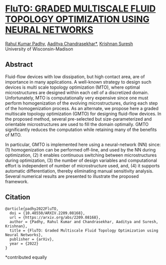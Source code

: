 # [FluTO: GRADED MULTISCALE FLUID TOPOLOGY OPTIMIZATION USING NEURAL NETWORKS](https://arxiv.org/abs/2209.08168)

[Rahul Kumar Padhy](https://sites.google.com/view/rahulkp/home), [Aaditya Chandrasekhar*](https://aadityacs.github.io/), [Krishnan Suresh](https://directory.engr.wisc.edu/me/faculty/suresh_krishnan)  
University of Wisconsin-Madison


## Abstract

Fluid-flow devices with low dissipation, but high contact area, are of importance in many applications. A well-known strategy to design such devices is multi scale topology optimization (MTO), where optimal microstructures are designed within each cell of a discretized domain. Unfortunately, MTO is computationally very expensive since one must perform homogenization of the evolving microstructures, during each step of the homogenization process. As an alternate, we propose here a
graded multiscale topology optimization (GMTO) for designing fluid-flow devices. In the proposed method, several pre-selected but size-parameterized and orientable microstructures are used to fill the domain optimally. GMTO significantly reduces the computation while retaining many of the benefits of MTO.


In particular, GMTO is implemented here using a neural-network (NN) since: (1) homogenization can be performed off-line, and used by the NN during optimization, (2) it enables continuous switching between microstructures during optimization, (3) the number of design variables and computational effort is independent of number of microstructure used, and, (4) it supports automatic differentiation, thereby eliminating manual sensitivity analysis. Several numerical results are presented to illustrate the proposed framework.

## Citation

```
@article{padhy2022FluTO,
  doi = {10.48550/ARXIV.2209.08168},
  url = {https://arxiv.org/abs/2209.08168},
  author = {Padhy, Rahul Kumar and Chandrasekhar, Aaditya and Suresh, Krishnan},
  title = {FluTO: Graded Multiscale Fluid Topology Optimization using Neural Networks},
  publisher = {arXiv},
  year = {2022}
}
```

*contributed equally
